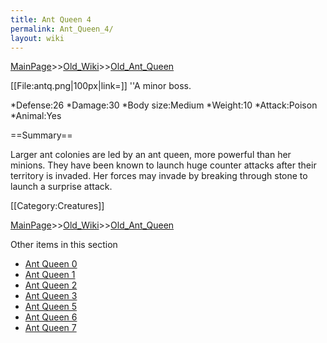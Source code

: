 ```yaml
---
title: Ant Queen 4
permalink: Ant_Queen_4/
layout: wiki
---
```


[MainPage](/keeperrl_wiki/ "wikilink")>>[Old_Wiki](/keeperrl_wiki/Old_Wiki "wikilink")>>[Old_Ant_Queen](/keeperrl_wiki/Old_Ant_Queen "wikilink")

[[File:antq.png|100px|link=]]
''A minor boss.

*Defense:26
*Damage:30
*Body size:Medium
*Weight:10
*Attack:Poison
*Animal:Yes

==Summary==

Larger ant colonies are led by an ant queen, more powerful than her minions. They have been known to launch huge counter attacks after their territory is invaded. Her forces may invade by breaking through stone to launch a surprise attack.

[[Category:Creatures]]

[MainPage](/keeperrl_wiki/ "wikilink")>>[Old_Wiki](/keeperrl_wiki/Old_Wiki "wikilink")>>[Old_Ant_Queen](/keeperrl_wiki/Old_Ant_Queen "wikilink")

Other items in this section
-    [Ant Queen 0](/keeperrl_wiki/Ant_Queen_0 "wikilink")
-    [Ant Queen 1](/keeperrl_wiki/Ant_Queen_1 "wikilink")
-    [Ant Queen 2](/keeperrl_wiki/Ant_Queen_2 "wikilink")
-    [Ant Queen 3](/keeperrl_wiki/Ant_Queen_3 "wikilink")
-    [Ant Queen 5](/keeperrl_wiki/Ant_Queen_5 "wikilink")
-    [Ant Queen 6](/keeperrl_wiki/Ant_Queen_6 "wikilink")
-    [Ant Queen 7](/keeperrl_wiki/Ant_Queen_7 "wikilink")
